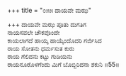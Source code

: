 +++
title = "೦೫೫ ದಾಯವೇ ಮಝ"

+++
ದಾಯವೇ ಮಝ ಪೂತು ದುಗತಿಗ  
ನಾಯಸವಲೇ ಚೌಕವೊಂದೇ  
ಕಾಯಲಾಗದೆ ಹಾಯ್ಕ ಹಾಯ್ಕೆಂದೊದರಿ ಗರ್ಜಿಸಿದ  
ರಾಯ ಸೋತನು ಧರ್ಮಸುತ ಕುರು  
ರಾಯ ಗೆಲಿದನು ಕಟ್ಟು ಗುಡಿಯನು   
ರಾಯನೂರೊಳಗೆಂದು ಮಿಗೆ ಬೊಬ್ಬಿರಿದನಾ ಶಕುನಿ    ॥55॥